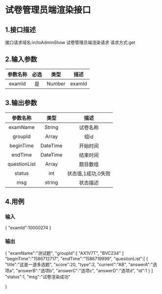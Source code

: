 # 试卷管理员端渲染接口

## 1.接口描述

接口请求域名:in/toAdminShow
试卷管理员端渲染请求
请求方式:get

## 2.输入参数

| 参数名称  | 必选  |  类型  |         描述         |
| :-------: | :---: | :----: | :------------------: |
| examId | 是 | Number | examId |

## 3.输出参数

|  参数名称  |  类型  |         描述         |
| :-------: | :----: | :------------------: |
| examName | String | 试卷名称 |
| groupId | Array | 组id |
| beginTime |  DateTime | 开始时间 |
|  endTime | DateTime  | 结束时间 |
| questionList | Array | 题目数组 |
| status | int | 状态值,1成功,0失败 |
| msg | string | 状态描述 |

## 4.用例

### 输入

{
    "examId":10000274
}

### 输出

{
    "examName":"测试题",
    "groupId":[
        "AX1V7T",
        "BVC234"
    ]
    "beginTime":"1586712717",
    "endTime":"1586719999",
    "questionList":[
        {
        "title":"这是一道多选题",
        "score":20,
        "type":2,
        "current":"AB",
        "answerA":"选项a",
        "answerB":"选项b",
        "answerC":"选项c",
        "answerD":"选项d",
        "id":1
        }
    ]
    "status":1,
    "msg":"试卷渲染成功"

}
